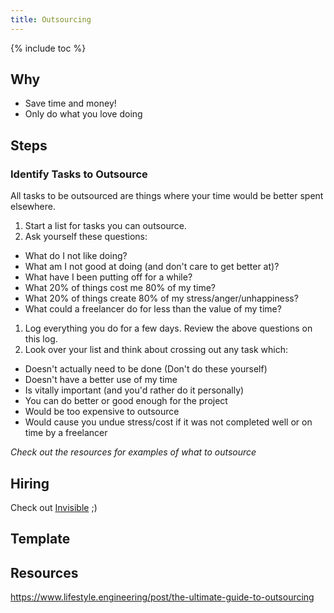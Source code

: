 ```yaml
---
title: Outsourcing
---
```


{% include toc %}

## Why
- Save time and money!
- Only do what you love doing

## Steps

### Identify Tasks to Outsource
All tasks to be outsourced are things where your time would be better spent elsewhere.

1. Start a list for tasks you can outsource.
1. Ask yourself these questions:
  - What do I not like doing?
  - What am I not good at doing (and don't care to get better at)?
  - What have I been putting off for a while?
  - What 20% of things cost me 80% of my time?
  - What 20% of things create 80% of my stress/anger/unhappiness?
  - What could a freelancer do for less than the value of my time?
1. Log everything you do for a few days. Review the above questions on this log.
1. Look over your list and think about crossing out any task which:
  - Doesn't actually need to be done (Don't do these yourself)
  - Doesn't have a better use of my time
  - Is vitally important (and you'd rather do it personally)
  - You can do better or good enough for the project
  - Would be too expensive to outsource
  - Would cause you undue stress/cost if it was not completed well or on time by a freelancer

_Check out the resources for examples of what to outsource_






## Hiring
Check out [Invisible](https://inv.tech) ;)

## Template


## Resources
https://www.lifestyle.engineering/post/the-ultimate-guide-to-outsourcing
